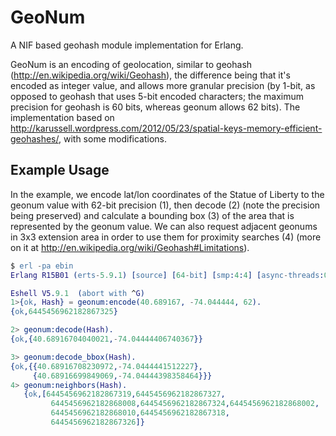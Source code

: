 GeoNum
=======

A NIF based geohash module implementation for Erlang.

GeoNum is an encoding of geolocation, similar to geohash (http://en.wikipedia.org/wiki/Geohash), the difference being that it's encoded as integer value, and allows more granular precision (by 1-bit, as opposed to geohash that uses 5-bit encoded characters; the maximum precision for geohash is 60 bits, whereas geonum allows 62 bits).
The implementation based on http://karussell.wordpress.com/2012/05/23/spatial-keys-memory-efficient-geohashes/, with some modifications. 


Example Usage
-------------

In the example, we encode lat/lon coordinates of the Statue of Liberty to the geonum value with 62-bit precision (1), then decode (2) (note the precision being preserved) and calculate a bounding box (3) of the area that
is represented by the geonum value. We can also request adjacent geonums in 3x3 extension area in order to use them for proximity searches (4) (more on it at http://en.wikipedia.org/wiki/Geohash#Limitations).  

```erlang
$ erl -pa ebin        
Erlang R15B01 (erts-5.9.1) [source] [64-bit] [smp:4:4] [async-threads:0] [hipe] [kernel-poll:false]

Eshell V5.9.1  (abort with ^G)
1>{ok, Hash} = geonum:encode(40.689167, -74.044444, 62).
{ok,6445456962182867325}

2> geonum:decode(Hash).                                           
{ok,{40.68916704040021,-74.04444406740367}}

3> geonum:decode_bbox(Hash).      
{ok,{{40.68916708230972,-74.0444441512227},
     {40.68916699849069,-74.04444398358464}}}
4> geonum:neighbors(Hash).
   {ok,[6445456962182867319,6445456962182867327,
	     6445456962182868008,6445456962182867324,6445456962182868002,
	     6445456962182868010,6445456962182867318,
	     6445456962182867326]}




```
